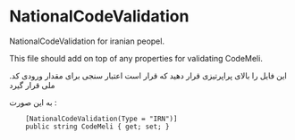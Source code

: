 # NationalCodeValidation
NationalCodeValidation for iranian peopel.


This file should add on top of any properties for validating CodeMeli.

.این فایل را بالای پراپرتیزی قرار دهید که قرار است اعتبار سنجی برای مقدار ورودی کد ملی قرار گیرد




به این صورت  :


        [NationalCodeValidation(Type = "IRN")]
        public string CodeMeli { get; set; }
